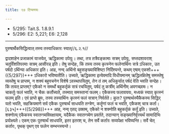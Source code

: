 ```yaml
---
title: ९७ टिप्पणयः

---
```

- 5/295: Tait.S. 1.8.9.1
- 5/296: E2: 5,221; E6: 2,128

____________________________________________


पुरुषार्थैकसिद्धित्वात् तस्य तस्याधिकारः स्यात्//६.२.१//

द्वादशाहेन प्रजाकामं याजयेत्, ऋद्धिकामा उपेयुः। तथा, तत्र तत्रैवङ्कामाः सत्रम् उपेयुः, सप्तदशावराश् चतुर्विंशतिपरमाः सत्रम् आसीरन्न् इति। तेषु सन्देहः, किं तस्य तस्य कृत्स्नेन फलेनार्थिनः सत्रे ऽधिकारः, उत पर्षदो ऽर्थिन्या अधिकार इति। आह, नन्व् अर्थिनो बहुसङ्ख्याविशिष्टा निर्दिश्यन्ते, कथम् एषाम् एकशो+++({5/297})+++ ऽधिकारो भविष्यतीति। उच्यते, ऋद्धिकामा इत्येवमादि विधीयमानम् ऋद्धिलक्षितेषु समस्तेषु व्यस्तेषु च प्राप्तम्, न शक्यं बहुवचनेन विशेषे ऽवस्थापयितुम्, तेन तं तम् अधिकुर्यात् पर्षदं वेति भवति सन्देहः।
किं तावत् प्राप्तम्? एकैको न समर्थो बहुकर्तृकं सत्रं रचयितुम्, पर्षदं तु कर्त्रीम् अर्थिनीम् अवगच्छामः। न चाकर्तुः फलं भवति, न चैकः कर्तोच्यते, तस्मात् समस्तानां फलम्। एकैकस्य फलावययः, मध्यकं स्यात् कृत्स्नं फलम् इति।
एवं प्राप्ते ब्रूमः, तस्य तस्यार्थिनः कृत्स्नं फलं सत्रान् निर्वर्तते। कुतः? पुरुषार्थस्यैकैकस्य सिद्धिर् यतो भवति, सहक्रियमाणे सर्व एकैकः पुरुषार्थं साधयति तन्त्रेण, कर्तॄणां फलं च भवति, एकैकश् चात्र कर्ता।
[६३५]+++({5/298})+++ आह, नन्व् एतद् उक्तम्, एकैको न शक्नोति बहुकर्तृकं कर्तुं इति। उच्यते, शक्नोत्य् एकैकस्य स्वातन्त्र्यविवक्षायाम्, यदैकैकः स्वातन्त्र्येण प्रवर्तते, तदान्यान् सङ्ख्यानिर्वृत्त्यर्थं सामादिभिः प्रयोक्ष्यते। एकम् एकः पुरुषार्थं साधयति, इतर इतरश् च, तेन सर्वे कर्तारः सव्यपेक्षा भविष्यन्ति। सर्वे चेत् कर्तारः, पृथक् पृथग् एव फलेन सम्भन्त्स्यन्ते।